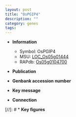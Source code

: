 ```yaml
---
layout: post
title: "OsPGIP4"
description: ""
category: genes
tags: 
---
```


* **Information**  
    + Symbol: OsPGIP4  
    + MSU: [LOC_Os05g01444](http://rice.uga.edu/cgi-bin/ORF_infopage.cgi?orf=LOC_Os05g01444)  
    + RAPdb: [Os05g0104700](http://rapdb.dna.affrc.go.jp/viewer/gbrowse_details/irgsp1?name=Os05g0104700)  

* **Publication**  

* **Genbank accession number**  

* **Key message**  

* **Connection**  

[//]: # * **Key figures**  


